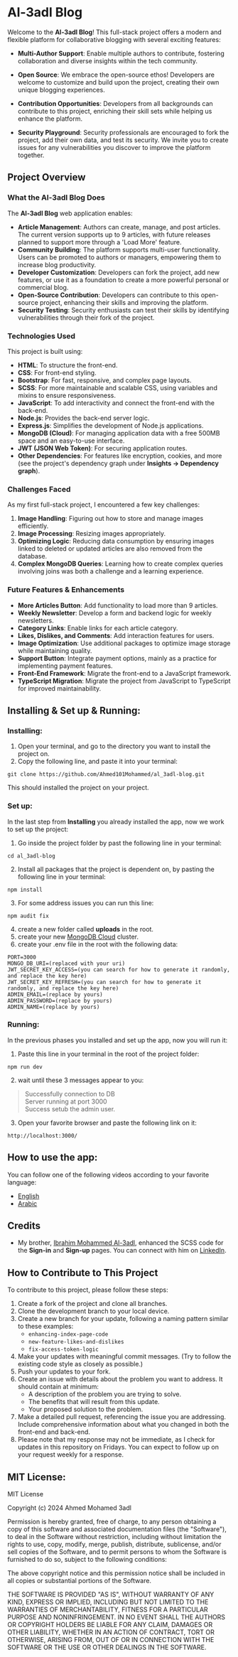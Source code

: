 # Al-3adl Blog

Welcome to the **Al-3adl Blog**! This full-stack project offers a modern and flexible platform for collaborative blogging with several exciting features:

- **Multi-Author Support**: Enable multiple authors to contribute, fostering collaboration and diverse insights within the tech community.
  
- **Open Source**: We embrace the open-source ethos! Developers are welcome to customize and build upon the project, creating their own unique blogging experiences.

- **Contribution Opportunities**: Developers from all backgrounds can contribute to this project, enriching their skill sets while helping us enhance the platform.

- **Security Playground**: Security professionals are encouraged to fork the project, add their own data, and test its security. We invite you to create issues for any vulnerabilities you discover to improve the platform together.

## Project Overview

### What the Al-3adl Blog Does
The **Al-3adl Blog** web application enables:
- **Article Management**: Authors can create, manage, and post articles. The current version supports up to 9 articles, with future releases planned to support more through a 'Load More' feature.
- **Community Building**: The platform supports multi-user functionality. Users can be promoted to authors or managers, empowering them to increase blog productivity.
- **Developer Customization**: Developers can fork the project, add new features, or use it as a foundation to create a more powerful personal or commercial blog.
- **Open-Source Contribution**: Developers can contribute to this open-source project, enhancing their skills and improving the platform.
- **Security Testing**: Security enthusiasts can test their skills by identifying vulnerabilities through their fork of the project.

### Technologies Used
This project is built using:
- **HTML**: To structure the front-end.
- **CSS**: For front-end styling.
- **Bootstrap**: For fast, responsive, and complex page layouts.
- **SCSS**: For more maintainable and scalable CSS, using variables and mixins to ensure responsiveness.
- **JavaScript**: To add interactivity and connect the front-end with the back-end.
- **Node.js**: Provides the back-end server logic.
- **Express.js**: Simplifies the development of Node.js applications.
- **MongoDB (Cloud)**: For managing application data with a free 500MB space and an easy-to-use interface.
- **JWT (JSON Web Token)**: For securing application routes.
- **Other Dependencies**: For features like encryption, cookies, and more (see the project's dependency graph under **Insights -> Dependency graph**).

### Challenges Faced
As my first full-stack project, I encountered a few key challenges:
1. **Image Handling**: Figuring out how to store and manage images efficiently.
2. **Image Processing**: Resizing images appropriately.
3. **Optimizing Logic**: Reducing data consumption by ensuring images linked to deleted or updated articles are also removed from the database.
4. **Complex MongoDB Queries**: Learning how to create complex queries involving joins was both a challenge and a learning experience.

### Future Features & Enhancements
- **More Articles Button**: Add functionality to load more than 9 articles.
- **Weekly Newsletter**: Develop a form and backend logic for weekly newsletters.
- **Category Links**: Enable links for each article category.
- **Likes, Dislikes, and Comments**: Add interaction features for users.
- **Image Optimization**: Use additional packages to optimize image storage while maintaining quality.
- **Support Button**: Integrate payment options, mainly as a practice for implementing payment features.
- **Front-End Framework**: Migrate the front-end to a JavaScript framework.
- **TypeScript Migration**: Migrate the project from JavaScript to TypeScript for improved maintainability.

## Installing & Set up & Running:
### Installing:
1. Open your terminal, and go to the directory you want to install the project on.
2. Copy the following line, and paste it into your terminal:
```
git clone https://github.com/Ahmed101Mohammed/al_3adl-blog.git
```
This should installed the project on your project.
### Set up:
In the last step from **Installing** you already installed the app, now we work to set up the project:
1. Go inside the project folder by past the following line in your terminal:
```
cd al_3adl-blog
```
2. Install all packages that the project is dependent on, by pasting the following line in your terminal:
```
npm install
```
3. For some address issues you can run this line:
```
npm audit fix
```
4. create a new folder called **uploads** in the root.
5. create your new [MongoDB Cloud](https://www.mongodb.com/lp/cloud/atlas/try4?utm_source=google&utm_campaign=search_gs_pl_evergreen_atlas_core_prosp-brand_gic-null_emea-eg_ps-all_desktop_eng_lead&utm_term=mongodb%20atlas&utm_medium=cpc_paid_search&utm_ad=e&utm_ad_campaign_id=12212624392&adgroup=115749716863&cq_cmp=12212624392&gad_source=1&gclid=CjwKCAjwx4O4BhAnEiwA42SbVOR13_HANO5QaztU956uAbhhrPv9j9FQHgXAx9i5Vki_0RUw4Df88RoCbP8QAvD_BwE) cluster.
6. create your .env file in the root with the following data:
```
PORT=3000
MONGO_DB_URI=(replaced with your uri)
JWT_SECRET_KEY_ACCESS=(you can search for how to generate it randomly, and replace the key here)
JWT_SECRET_KEY_REFRESH=(you can search for how to generate it randomly, and replace the key here)
ADMIN_EMAIL=(replace by yours)
ADMIN_PASSWORD=(replace by yours)
ADMIN_NAME=(replace by yours)
```
### Running:
In the previous phases you installed and set up the app, now you will run it:
1. Paste this line in your terminal in the root of the project folder:
```
npm run dev
```
2. wait until these 3 messages appear to you:
> Successfully connection to DB\
> Server running at port 3000\
> Success setub the admin user.

3. Open your favorite browser and paste the following link on it:
```
http://localhost:3000/
```
## How to use the app:
You can follow one of the following videos according to your favorite language:
- [English]()
- [Arabic](https://youtu.be/zRVuHgMps7g)

## Credits
- My brother, [Ibrahim Mohammed Al-3adl](https://github.com/Ibrahim-Shabori), enhanced the SCSS code for the **Sign-in** and **Sign-up** pages. You can connect with him on [LinkedIn](https://www.linkedin.com/in/ibrahimshabori/).

## How to Contribute to This Project
To contribute to this project, please follow these steps:

1. Create a fork of the project and clone all branches.
2. Clone the development branch to your local device.
3. Create a new branch for your update, following a naming pattern similar to these examples:
   - `enhancing-index-page-code`
   - `new-feature-likes-and-dislikes`
   - `fix-access-token-logic`
4. Make your updates with meaningful commit messages. (Try to follow the existing code style as closely as possible.)
5. Push your updates to your fork.
6. Create an issue with details about the problem you want to address. It should contain at minimum:
   - A description of the problem you are trying to solve.
   - The benefits that will result from this update.
   - Your proposed solution to the problem.
7. Make a detailed pull request, referencing the issue you are addressing. Include comprehensive information about what you changed in both the front-end and back-end.
8. Please note that my response may not be immediate, as I check for updates in this repository on Fridays. You can expect to follow up on your request weekly for a response.


## MIT License:
MIT License

Copyright (c) 2024 Ahmed Mohamed 3adl

Permission is hereby granted, free of charge, to any person obtaining a copy
of this software and associated documentation files (the "Software"), to deal
in the Software without restriction, including without limitation the rights
to use, copy, modify, merge, publish, distribute, sublicense, and/or sell
copies of the Software, and to permit persons to whom the Software is
furnished to do so, subject to the following conditions:

The above copyright notice and this permission notice shall be included in all
copies or substantial portions of the Software.

THE SOFTWARE IS PROVIDED "AS IS", WITHOUT WARRANTY OF ANY KIND, EXPRESS OR
IMPLIED, INCLUDING BUT NOT LIMITED TO THE WARRANTIES OF MERCHANTABILITY,
FITNESS FOR A PARTICULAR PURPOSE AND NONINFRINGEMENT. IN NO EVENT SHALL THE
AUTHORS OR COPYRIGHT HOLDERS BE LIABLE FOR ANY CLAIM, DAMAGES OR OTHER
LIABILITY, WHETHER IN AN ACTION OF CONTRACT, TORT OR OTHERWISE, ARISING FROM,
OUT OF OR IN CONNECTION WITH THE SOFTWARE OR THE USE OR OTHER DEALINGS IN THE
SOFTWARE.